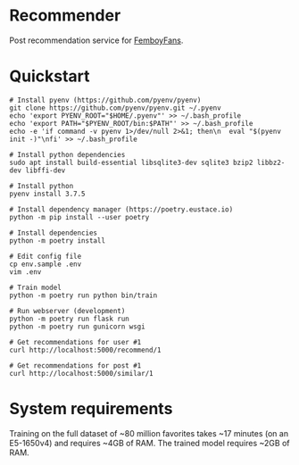 # Recommender

Post recommendation service for [FemboyFans](https://github.com/FemboyFans/FemboyFans).

# Quickstart

    # Install pyenv (https://github.com/pyenv/pyenv)
    git clone https://github.com/pyenv/pyenv.git ~/.pyenv
    echo 'export PYENV_ROOT="$HOME/.pyenv"' >> ~/.bash_profile
    echo 'export PATH="$PYENV_ROOT/bin:$PATH"' >> ~/.bash_profile
    echo -e 'if command -v pyenv 1>/dev/null 2>&1; then\n  eval "$(pyenv init -)"\nfi' >> ~/.bash_profile

    # Install python dependencies
    sudo apt install build-essential libsqlite3-dev sqlite3 bzip2 libbz2-dev libffi-dev

    # Install python
    pyenv install 3.7.5

    # Install dependency manager (https://poetry.eustace.io)
    python -m pip install --user poetry

    # Install dependencies
    python -m poetry install

    # Edit config file
    cp env.sample .env
    vim .env

    # Train model
    python -m poetry run python bin/train

    # Run webserver (development)
    python -m poetry run flask run
    python -m poetry run gunicorn wsgi

    # Get recommendations for user #1
    curl http://localhost:5000/recommend/1

    # Get recommendations for post #1
    curl http://localhost:5000/similar/1

# System requirements

Training on the full dataset of ~80 million favorites takes ~17 minutes (on an
E5-1650v4) and requires ~4GB of RAM. The trained model requires ~2GB of RAM.
